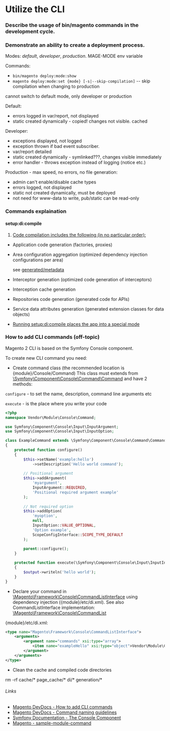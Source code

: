 # Utilize the CLI

### Describe the usage of bin/magento commands in the development cycle.

### Demonstrate an ability to create a deployment process.
Modes: *default*, *developer*, *production*. MAGE-MODE env variable

Commands:

- `bin/magento deploy:mode:show`
- `magento deploy:mode:set {mode} [-s|--skip-compilation]` -- skip compilation when changing to production

cannot switch to default mode, only developer or production

Default:

- errors logged in var/report, not displayed
- static created dynamically - copied! changes not visible. cached

Developer:

- exceptions displayed, not logged
- exception thrown if bad event subscriber.
- var/report detailed
- static created dynamically - symlinked???, changes visible immediately
- error handler - throws exception instead of logging (notice etc.)

Production - max speed, no errors, no file generation:

- admin can't enable/disable cache types
- errors logged, not displayed
- static not created dynamically, must be deployed
- not need for www-data to write, pub/static can be read-only

### Commands explaination
#### setup:di:compile
1. [Code compilation includes the following (in no particular order):](https://devdocs.magento.com/guides/v2.2/config-guide/cli/config-cli-subcommands-compiler.html)
* Application code generation (factories, proxies)
* Area configuration aggregation (optimized dependency injection configurations per area)

   see [generated/metadata](https://devdocs.magento.com/guides/v2.3/extension-dev-guide/code-generation.html#codegen-om)
* Interceptor generation (optimized code generation of interceptors)
* Interception cache generation
* Repositories code generation (generated code for APIs)
* Service data attributes generation (generated extension classes for data objects)
* [Running setup:di:compile places the app into a special mode](https://www.cadence-labs.com/2017/07/magento-2-run-setupdicompile/) 

### How to add CLI commands (off-topic)

Magento 2 CLI is based on the Symfony Console component.

To create new CLI command you need:
- Create command class (the recommended location is {module}/Console/Command)
This class must extends from [\Symfony\Component\Console\Command\Command](https://github.com/symfony/console/blob/master/Command/Command.php) and have 2 methods:

`configure` -  to set the name, description, command line arguments etc

`execute` - is the place where you write your code

```php
<?php
namespace Vendor\Module\Console\Command;

use Symfony\Component\Console\Input\InputArgument;
use Symfony\Component\Console\Input\InputOption;

class ExampleCommand extends \Symfony\Component\Console\Command\Command
{
    protected function configure()
    {
        $this->setName('example:hello')
            ->setDescription('Hello world command');
        
        // Positional argument
        $this->addArgument(
            'myargument',
            InputArgument::REQUIRED,
            'Positional required argument example'
        );
        
        // Not required option
        $this->addOption(
            'myoption',
            null,
            InputOption::VALUE_OPTIONAL,
            'Option example',
            ScopeConfigInterface::SCOPE_TYPE_DEFAULT
        );
        
        parent::configure();
    }

    protected function execute(\Symfony\Component\Console\Input\InputInterface $input, \Symfony\Component\Console\Output\OutputInterface $output)
    {
        $output->writeln('hello world');
    }
}
```

- Declare your command in [\Magento\Framework\Console\CommandListInterface](https://github.com/magento/magento2/blob/2.2-develop/lib/internal/Magento/Framework/Console/CommandListInterface.php) using dependency injection ({module}/etc/di.xml).
See also CommandListInterface implementation: [\Magento\Framework\Console\CommandList](https://github.com/magento/magento2/blob/2.2-develop/lib/internal/Magento/Framework/Console/CommandList.php)

{module}/etc/di.xml:
```xml
<type name="Magento\Framework\Console\CommandListInterface">
    <arguments>
        <argument name="commands" xsi:type="array">
            <item name="exampleHello" xsi:type="object">Vendor\Module\Console\Command\ExampleCommand</item>
        </argument>
    </arguments>
</type>
```

- Clean the cache and compiled code directories

rm -rf cache/* page_cache/* di/* generation/*

###### Links
- [Magento DevDocs - How to add CLI commands](https://devdocs.magento.com/guides/v2.2/extension-dev-guide/cli-cmds/cli-howto.html)
- [Magento DevDocs - Command naming guidelines](https://devdocs.magento.com/guides/v2.2/extension-dev-guide/cli-cmds/cli-naming-guidelines.html)
- [Symfony Documentation - The Console Component](https://symfony.com/doc/3.4/components/console.html)
- [Magento - sample-module-command](https://github.com/magento/magento2-samples/tree/master/sample-module-command)
